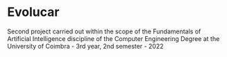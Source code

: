 # Evolucar
Second project carried out within the scope of the Fundamentals of Artificial Intelligence discipline of the Computer Engineering Degree at the University of Coimbra - 3rd year, 2nd semester - 2022
